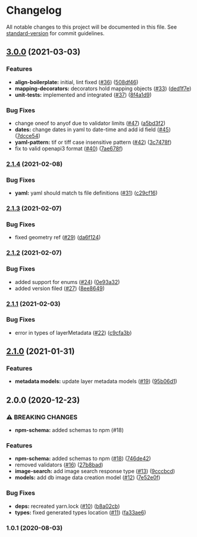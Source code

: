 # Changelog

All notable changes to this project will be documented in this file. See [standard-version](https://github.com/conventional-changelog/standard-version) for commit guidelines.

## [3.0.0](https://github.com/MapColonies/mc-models/compare/mc-model-types@2.1.4...mc-model-types@3.0.0) (2021-03-03)


### Features

* **align-boilerplate:** initial, lint fixed ([#36](https://github.com/MapColonies/mc-models/issues/36)) ([508df46](https://github.com/MapColonies/mc-models/commit/508df46309f554cfee3be0d8874b2f2a60d548e6))
* **mapping-decorators:** decorators hold mapping objects ([#33](https://github.com/MapColonies/mc-models/issues/33)) ([ded1f7e](https://github.com/MapColonies/mc-models/commit/ded1f7eae1491088448ad717ab0f8b65035b13d2))
* **unit-tests:** implemented and integrated ([#37](https://github.com/MapColonies/mc-models/issues/37)) ([8f4a1d9](https://github.com/MapColonies/mc-models/commit/8f4a1d9fdedcf278953bdea3e9f3df287dabacab))


### Bug Fixes

* change oneof to anyof due to validator limits ([#47](https://github.com/MapColonies/mc-models/issues/47)) ([a5bd3f2](https://github.com/MapColonies/mc-models/commit/a5bd3f2cf2af58cb7f27ab96ecb9097ff93c87f6))
* **dates:** change dates in yaml to date-time and add id field ([#45](https://github.com/MapColonies/mc-models/issues/45)) ([7dcce54](https://github.com/MapColonies/mc-models/commit/7dcce5458825ea0b643685b5f4bd0894f8103670))
* **yaml-pattern:** tif or tiff case insensitive pattern ([#42](https://github.com/MapColonies/mc-models/issues/42)) ([3c7478f](https://github.com/MapColonies/mc-models/commit/3c7478fd6fe0a817b3fb627230c258ba8f122133))
* fix to valid openapi3 format ([#40](https://github.com/MapColonies/mc-models/issues/40)) ([7ae678f](https://github.com/MapColonies/mc-models/commit/7ae678fc1b381d64f764e1a6377baa160b60ba87))

### [2.1.4](https://github.com/MapColonies/mc-models/compare/mc-model-types@2.1.3...mc-model-types@2.1.4) (2021-02-08)


### Bug Fixes

* **yaml:** yaml should match ts file definitions ([#31](https://github.com/MapColonies/mc-models/issues/31)) ([c29cf16](https://github.com/MapColonies/mc-models/commit/c29cf16708222006ed3772469c55af0a53044836))

### [2.1.3](https://github.com/MapColonies/mc-models/compare/mc-model-types@2.1.2...mc-model-types@2.1.3) (2021-02-07)


### Bug Fixes

* fixed geometry ref ([#29](https://github.com/MapColonies/mc-models/issues/29)) ([da6f124](https://github.com/MapColonies/mc-models/commit/da6f124115c94dc81c568675bde683880f43b610))

### [2.1.2](https://github.com/MapColonies/mc-models/compare/mc-model-types@2.1.1...mc-model-types@2.1.2) (2021-02-07)


### Bug Fixes

* added support for enums ([#24](https://github.com/MapColonies/mc-models/issues/24)) ([0e93a32](https://github.com/MapColonies/mc-models/commit/0e93a32653f6034551cde7a8344caf7c2d59da8d))
* added version filed ([#27](https://github.com/MapColonies/mc-models/issues/27)) ([8ee8649](https://github.com/MapColonies/mc-models/commit/8ee8649a8ad6c330b6d32dabe69c91e6ec465fcb))

### [2.1.1](https://github.com/MapColonies/mc-models/compare/mc-model-types@2.1.0...mc-model-types@2.1.1) (2021-02-03)


### Bug Fixes

* error in types of layerMetadata ([#22](https://github.com/MapColonies/mc-models/issues/22)) ([c9cfa3b](https://github.com/MapColonies/mc-models/commit/c9cfa3bb8e2f4a4fd34407b0fb25532714eb85b5))

## [2.1.0](https://github.com/MapColonies/mc-models/compare/mc-model-types@2.0.0...mc-model-types@2.1.0) (2021-01-31)


### Features

* **metadata models:** update layer metadata models ([#19](https://github.com/MapColonies/mc-models/issues/19)) ([95b06d1](https://github.com/MapColonies/mc-models/commit/95b06d17de50ab8f5efb335899fe316e6ba80b74))

## 2.0.0 (2020-12-23)


### ⚠ BREAKING CHANGES

* **npm-schema:** added schemas to npm (#18)

### Features

* **npm-schema:** added schemas to npm ([#18](https://github.com/MapColonies/mc-models/issues/18)) ([746de42](https://github.com/MapColonies/mc-models/commit/746de422e77e61d5c50b90ddc267b02301aff8a9))
* removed validators ([#16](https://github.com/MapColonies/mc-models/issues/16)) ([27b8bad](https://github.com/MapColonies/mc-models/commit/27b8bade1073ef9ab2b86650a16444934a396ffe))
* **image-search:** add image search response type ([#13](https://github.com/MapColonies/mc-models/issues/13)) ([9cccbcd](https://github.com/MapColonies/mc-models/commit/9cccbcdc14547bb3892391ddefb977bc7aff6f69))
* **models:** add db image data creation model  ([#12](https://github.com/MapColonies/mc-models/issues/12)) ([7e52e0f](https://github.com/MapColonies/mc-models/commit/7e52e0fa39448ed9d35ba574519f95d29a6bdbf8))


### Bug Fixes

* **deps:** recreated yarn.lock ([#10](https://github.com/MapColonies/mc-models/issues/10)) ([b8a02cb](https://github.com/MapColonies/mc-models/commit/b8a02cb64bc6b8ddc9ba741a02c1cc5f578bb8a4))
* **types:** fixed generated types location ([#11](https://github.com/MapColonies/mc-models/issues/11)) ([fa33ae6](https://github.com/MapColonies/mc-models/commit/fa33ae62f73bd0492ca05d4fbded3ec14ccc089d))

### 1.0.1 (2020-08-03)
